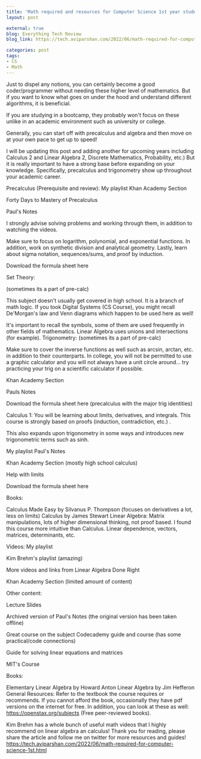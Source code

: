 ```yaml
---
title: 'Math required and resources for Computer Science 1st year students'
layout: post

external: true
blog: Everything Tech Review
blog_link: https://tech.aviparshan.com/2022/06/math-required-for-computer-science-1st.html

categories: post
tags:
- CS
- Math
---
```


Just to dispel any notions, you can certainly become a good coder/programmer without needing these higher level of mathematics. But if you want to know what goes on under the hood and understand different algorithms, it is beneficial. 

If you are studying in a bootcamp, they probably won't focus on these unlike in an academic environment such as university or college. 

Generally, you can start off with precalculus and algebra and then move on at your own pace to get up to speed! 

I will be updating this post and adding another for upcoming years including Calculus 2 and Linear Algebra 2, Discrete Mathematics, Probability, etc.) But it is really important to have a strong base before expanding on your knowledge. Specifically, precalculus and trigonometry show up throughout your academic career. 

Precalculus (Prerequisite and review): 
My playlist
Khan Academy Section

Forty Days to Mastery of Precalculus

Paul's Notes

I strongly advise solving problems and working through them, in addition to watching the videos.

Make sure to focus on logarithm, polynomial, and exponential functions.  In addition, work on synthetic division and analytical geometry. Lastly, learn about sigma notation,  sequences/sums, and proof by induction. 


Download the formula sheet here

Set Theory:

(sometimes its a part of pre-calc)

This subject doesn't usually get covered in high school. It is a branch of math logic. If you took Digital Systems (CS Course), you might recall De'Morgan's law and Venn diagrams which happen to be used here as well! 

It's important to recall the symbols, some of them are used frequently in other fields of mathematics. Linear Algebra uses unions and intersections (for example). 
Trigonometry:
(sometimes its a part of pre-calc)

Make sure to cover the inverse functions as well such as arcsin, arctan, etc. in addition to their counterparts. In college, you will not be permitted to use a graphic calculator and you will not always have a unit circle around... try practicing your trig on a scientific calculator if possible. 

Khan Academy Section

Pauls Notes 

Download the formula sheet here (precalculus with the major trig identities)

Calculus 1:
You will be learning about limits, derivatives, and integrals. This course is strongly based on proofs (induction, contradiction, etc.) . 

This also expands upon trigonometry in some ways and introduces new trigonometric terms such as sinh. 

My playlist
Paul's Notes

Khan Academy Section (mostly high school calculus)

Help with limits

Download the formula sheet here

Books:

Calculus Made Easy by Silvanus P. Thompson (focuses on derivatives a lot, less on limits)
Calculus by James Stewart 
Linear Algebra:
Matrix manipulations, lots of higher dimensional thinking, not proof based. I found this course more intuitive than Calculus. Linear dependence, vectors, matrices, determinants, etc. 

Videos:
My playlist

Kim Brehm's playlist (amazing)

More videos and links from Linear Algebra Done Right

Khan Academy Section (limited amount of content)

Other content:

Lecture Slides

Archived version of Paul's Notes (the original version has been taken offline)

Great course on the subject
Codecademy guide and course (has some practical/code connections)

Guide for solving linear equations and matrices

MIT's Course

Books: 

Elementary Linear Algebra by Howard Anton 
Linear Algebra by Jim Hefferon
General Resources:
Refer to the textbook the course requires or recommends. If you cannot afford the book, occasionally they have pdf versions on the internet for free. 
In addition, you can look at these as well: https://openstax.org/subjects (Free peer-reviewed books). 

Kim Brehm has a whole bunch of useful math videos that I highly recommend on linear algebra an calculus!
Thank you for reading, please share the article and follow me on twitter for more resources and guides!
https://tech.aviparshan.com/2022/06/math-required-for-computer-science-1st.html